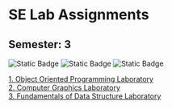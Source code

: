 # SE Lab Assignments

## Semester: 3

![Static Badge](https://img.shields.io/badge/Object%20Oriented%20Programming-yellow)
![Static Badge](https://img.shields.io/badge/Computer%20Graphics%20-red)
![Static Badge](https://img.shields.io/badge/Fundamentals%20of%20Datasturctures-orange)

<a href="https://github.com/ninad-moree/SE-Lab-Work/tree/main/SE%20Sem-3/OOP%20Assignments">
      1. Object Oriented Programming Laboratory
</a>

<br />

<a href="https://github.com/ninad-moree/SE-Lab-Work/tree/main/SE%20Sem-3/CG%20Assignments">
      2. Computer Graphics Laboratory
</a>

<br />

<a href="https://github.com/ninad-moree/SE-Lab-Work/tree/main/SE%20Sem-3/DSL%20Assignments">
      3. Fundamentals of Data Structure Laboratory
</a>